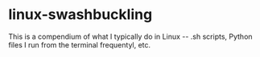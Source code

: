 # linux-swashbuckling
This is a compendium of what I typically do in Linux -- .sh scripts, Python files I run from the terminal frequentyl, etc.
